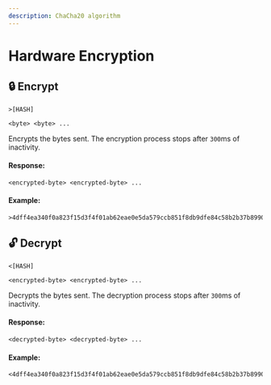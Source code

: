 ```yaml
---
description: ChaCha20 algorithm
---
```


# Hardware Encryption

## 🔒 Encrypt

```plaintext
>[HASH]

<byte> <byte> ...
```

Encrypts the bytes sent. The encryption process stops after `300`ms of inactivity.

#### Response:

```
<encrypted-byte> <encrypted-byte> ...
```

#### Example:

```plaintext
>4dff4ea340f0a823f15d3f4f01ab62eae0e5da579ccb851f8db9dfe84c58b2b37b89903a740e1ee172da793a6e79d560e5f7f9bd058a12a280433ed6fa46510a
```

## 🔓 Decrypt

```plaintext
<[HASH]

<encrypted-byte> <encrypted-byte> ...
```

Decrypts the bytes sent. The decryption process stops after `300`ms of inactivity.

#### Response:

```
<decrypted-byte> <decrypted-byte> ...
```

#### Example:

```plaintext
<4dff4ea340f0a823f15d3f4f01ab62eae0e5da579ccb851f8db9dfe84c58b2b37b89903a740e1ee172da793a6e79d560e5f7f9bd058a12a280433ed6fa46510a
```
